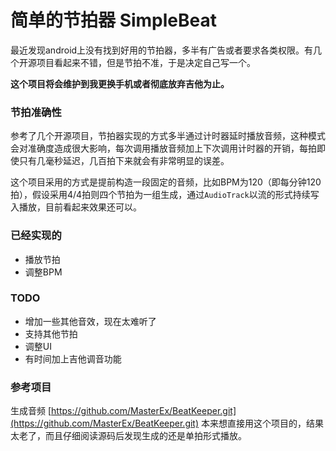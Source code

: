 # 简单的节拍器 SimpleBeat 

最近发现android上没有找到好用的节拍器，多半有广告或者要求各类权限。有几个开源项目看起来不错，但是节拍不准，于是决定自己写一个。

<B>这个项目将会维护到我更换手机或者彻底放弃吉他为止。</B>

### 节拍准确性

参考了几个开源项目，节拍器实现的方式多半通过计时器延时播放音频，这种模式会对准确度造成很大影响，每次调用播放音频加上下次调用计时器的开销，每拍即使只有几毫秒延迟，几百拍下来就会有非常明显的误差。

这个项目采用的方式是提前构造一段固定的音频，比如BPM为120（即每分钟120拍），假设采用4/4拍则四个节拍为一组生成，通过`AudioTrack`以流的形式持续写入播放，目前看起来效果还可以。

### 已经实现的

* 播放节拍
* 调整BPM

### TODO

* 增加一些其他音效，现在太难听了
* 支持其他节拍
* 调整UI
* 有时间加上吉他调音功能

### 参考项目

生成音频 [https://github.com/MasterEx/BeatKeeper.git](https://github.com/MasterEx/BeatKeeper.git)
本来想直接用这个项目的，结果太老了，而且仔细阅读源码后发现生成的还是单拍形式播放。